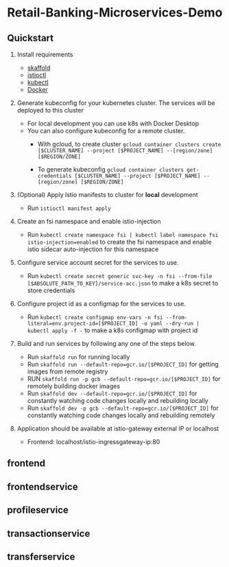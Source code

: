 # Retail-Banking-Microservices-Demo

## Quickstart

1. Install requirements

   - [skaffold](https://skaffold.dev/docs/install/)
   - [istioctl](https://istio.io/docs/setup/getting-started/#download)
   - [kubectl](https://kubernetes.io/docs/tasks/tools/install-kubectl/)
   - [Docker](https://docs.docker.com/v17.12/install/)
2. Generate kubeconfig for your kubernetes cluster. The services will be deployed to this cluster
   - For local development you can use k8s with Docker Desktop
   - You can also configure kubeconfig for a remote cluster. 
        - With gcloud, to create cluster `gcloud container clusters create [$CLUSTER_NAME] --project [$PROJECT_NAME] --[region/zone] [$REGION/ZONE]`

        - To generate kubeconfig   `gcloud container clusters get-credentials [$CLUSTER_NAME] --project [$PROJECT_NAME] --[region/zone] [$REGION/ZONE]`
3. (Optional) Apply Istio manifests to cluster for **local** development
   - Run `istioctl manifest apply`
4. Create an fsi namespace and enable istio-injection
   - Run `kubectl create namespace fsi | kubectl label namespace fsi istio-injection=enabled` to create the fsi namespace and enable istio sidecar auto-injection for this namespace
5. Configure service account secret for the services to use.
   - Run `kubectl create secret generic svc-key -n fsi --from-file [$ABSOLUTE_PATH_TO_KEY]/service-acc.json` to make a k8s secret to store credentials
6. Configure project id as a configmap for the services to use.
   - Run `kubectl create configmap env-vars -n fsi --from-literal=env.project-id=[$PROJECT_ID] -o yaml --dry-run | kubectl apply -f -` to make a k8s configmap with project id
7. Build and run services by following any one of the steps below.
   - Run `skaffold run` for running locally
   - Run `skaffold run --default-repo=gcr.io/[$PROJECT_ID]` for getting images from remote registry
   - RUN `skaffold run -p gcb --default-repo=gcr.io/[$PROJECT_ID]` for remotely building docker images
   - Run `skaffold dev --default-repo=gcr.io/[$PROJECT_ID]` for constantly watching code changes locally and rebuilding locally
   - Run `skaffold dev -p gcb --default-repo=gcr.io/[$PROJECT_ID]` for constantly watching code changes locally and rebuilding remotely

8. Application should be available at istio-gateway external IP or localhost
   - Frontend: localhost/istio-ingressgateway-ip:80

## frontend

## frontendservice

## profileservice

## transactionservice

## transferservice